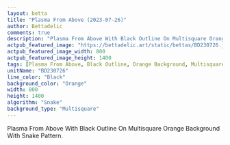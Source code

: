 ```yaml
---
layout: betta
title: "Plasma From Above (2023-07-26)"
author: Bettadelic
comments: true
description: "Plasma From Above With Black Outline On Multisquare Orange Background With Snake Pattern."
actpub_featured_image: "https://bettadelic.art/static/bettas/BD230726.jpg"
actpub_featured_image_width: 800
actpub_featured_image_height: 1400
tags: [Plasma From Above, Black Outline, Orange Background, Multisquare Background Pattern, Snake Pattern, July 2023]
unitName: "BD230726"
line_color: "Black"
background_color: "Orange"
width: 800
height: 1400
algorithm: "Snake"
background_type: "Multisquare"
---
```


Plasma From Above With Black Outline On Multisquare Orange Background With Snake Pattern.
